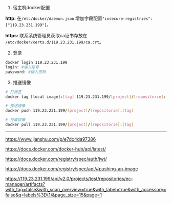 1. 宿主机docker配置

**http:**  在`/etc/docker/daemon.json` 增加字段配置`"insecure-registries":["119.23.231.199"]`。

**https:** 联系系统管理员获取ca证书存放在 `/etc/docker/certs.d/119.23.231.199/ca.crt`。

2. 登录

```sh
docker login 119.23.231.199
login: #输入账号
password: #输入密码
```

3. 推送镜像

```sh
# 打标签
docker tag [local image]:[tag] 119.23.231.199/[project]/[repositorie]:[tag]

# 推送镜像
docker push 119.23.231.199/[project]/[repositorie]:[tag]

# 拉取镜像
docker pull 119.23.231.199/[project]/[repositorie]:[tag]
```

----

https://www.jianshu.com/p/e7dc4da97386

https://docs.docker.com/docker-hub/api/latest/

https://docs.docker.com/registry/spec/auth/jwt/

https://docs.docker.com/registry/spec/api/#pushing-an-image

https://119.23.231.199/api/v2.0/projects/test/repositories/ec-manager/artifacts?with_tag=false&with_scan_overview=true&with_label=true&with_accessory=false&q=labels%3D(1)&page_size=15&page=1